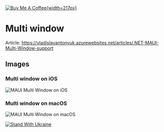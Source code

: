 [![Buy Me A Coffee](https://cdn.buymeacoffee.com/buttons/v2/default-blue.png){width=217px}](https://www.buymeacoffee.com/vlad.antonyuk)

# Multi window

Article: https://vladislavantonyuk.azurewebsites.net/articles/.NET-MAUI-Multi-Window-support

## Images

### Multi window on iOS

![MAUI Multi Window on iOS](https://ik.imagekit.io/VladislavAntonyuk/vladislavantonyuk/articles/15/multi-window-ios.gif)

### Multi window on macOS

![MAUI Multi Window on macOS](https://ik.imagekit.io/VladislavAntonyuk/vladislavantonyuk/articles/15/multi-window-macos.gif)

[![Stand With Ukraine](https://img.shields.io/badge/made_in-ukraine-ffd700.svg?labelColor=0057b7)](https://stand-with-ukraine.pp.ua)